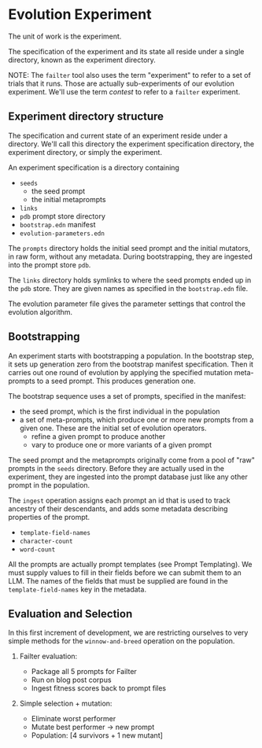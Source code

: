 # Evolution Experiment

The unit of work is the experiment.

The specification of the experiment and its state all reside under a single
directory, known as the experiment directory.

NOTE: The `failter` tool also uses the term "experiment" to refer to a set of trials
that it runs.  Those are actually sub-experiments of our evolution experiment.
We'll use the term *contest* to refer to a `failter` experiment.

## Experiment directory structure

The specification and current state of an experiment reside under a directory.
We'll call this directory the experiment specification directory, the experiment
directory, or simply the experiment.

An experiment specification is a directory containing
   * `seeds`
      * the seed prompt
      * the initial metaprompts
   * `links`
   * `pdb` prompt store directory
   * `bootstrap.edn` manifest
   * `evolution-parameters.edn`

The `prompts` directory holds the initial seed prompt and the initial mutators,
in raw form, without any metadata.  During bootstrapping, they are ingested into
the prompt store `pdb`.

The `links` directory holds symlinks to where the seed prompts ended up in the `pdb` store.
They are given names as specified in the `bootstrap.edn` file.

The evolution parameter file gives the parameter settings that control the evolution algorithm.

## Bootstrapping

An experiment starts with bootstrapping a population.
In the bootstrap step, it sets up generation zero from the bootstrap manifest specification.
Then it carries out one round of evolution by applying the specified mutation meta-prompts
to a seed prompt.  This produces generation one.

The bootstrap sequence uses a set of prompts, specified in the manifest:
   * the seed prompt, which is the first individual in the population
   * a set of meta-prompts, which produce one or more new prompts from a given one.
     These are the initial set of evolution operators.
     * refine a given prompt to produce another
     * vary to produce one or more variants of a given prompt

The seed prompt and the metaprompts originally come from a pool of "raw" prompts
in the `seeds` directory. Before they are actually used in the
experiment, they are ingested into the prompt database just like any other
prompt in the population.

The `ingest` operation assigns each prompt an id that is used to track ancestry
of their descendants, and adds some metadata describing properties of the
prompt.
   * `template-field-names`
   * `character-count`
   * `word-count`

All the prompts are actually prompt templates (see Prompt Templating).
We must supply values to fill in their fields before we can submit them to an LLM.
The names of the fields that must be supplied are found in the `template-field-names`
key in the metadata.

## Evaluation and Selection

In this first increment of development, we are restricting ourselves to very
simple methods for the `winnow-and-breed` operation on the population.

1. Failter evaluation:
   - Package all 5 prompts for Failter
   - Run on blog post corpus
   - Ingest fitness scores back to prompt files

2. Simple selection + mutation:
   - Eliminate worst performer
   - Mutate best performer → new prompt
   - Population: [4 survivors + 1 new mutant]

